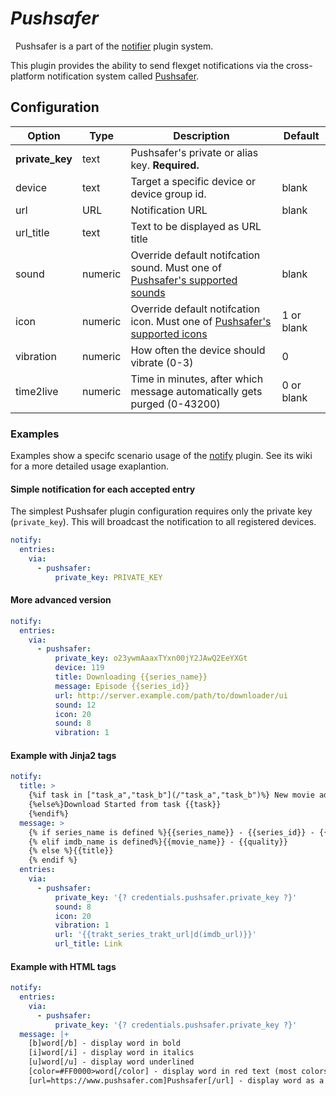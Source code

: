 # *Pushsafer*
<div class="alert alert-success" role="info">
  
  <span class="glyphicon glyphicon glyphicon-cog"></span>
  &nbsp; Pushsafer is a part of the [notifier](/Plugins/Notifiers) plugin system.
</div>



This plugin provides the ability to send flexget notifications via the cross-platform notification system called [Pushsafer](https://www.pushsafer.com/en/FlexGet).

## Configuration

| Option |Type|  Description | Default |
| --- | ---| --- |---|
| **private_key**| text| Pushsafer's private or alias key. **Required.**
|device|text|Target a specific device or device group id.|blank
|url|URL|Notification URL|blank
|url_title|text|Text to be displayed as URL title 
|sound|numeric|Override default notifcation sound. Must one of [Pushsafer's supported sounds](https://www.pushsafer.com/en/pushapi)|blank
|icon|numeric|Override default notifcation icon. Must one of [Pushsafer's supported icons](https://www.pushsafer.com/en/pushapi)|1 or blank
|vibration|numeric|How often the device should vibrate (0-3)|0
|time2live|numeric|Time in minutes, after which message automatically gets purged (0-43200)|0 or blank

### Examples

Examples show a specifc scenario usage of the [notify](/Plugins/notify) plugin. See its wiki for a more detailed usage exaplantion.

#### Simple notification for each accepted entry
The simplest Pushsafer plugin configuration requires only the private key (`private_key`). This will broadcast the notification to all registered devices.

```yaml
notify:
  entries:
    via:
      - pushsafer:
          private_key: PRIVATE_KEY
```

#### More advanced version
```yaml
notify:
  entries:
    via:
      - pushsafer:
          private_key: o23ywmAaaxTYxn00jY2JAwQ2EeYXGt    
          device: 119
          title: Downloading {{series_name}}
          message: Episode {{series_id}}
          url: http://server.example.com/path/to/downloader/ui
          sound: 12
          icon: 20
          sound: 8
          vibration: 1
```

#### Example with Jinja2 tags
```yaml
notify:
  title: >
    {%if task in ["task_a","task_b"](/"task_a","task_b")%} New movie added to queue
    {%else%}Download Started from task {{task}}
    {%endif%}
  message: >
    {% if series_name is defined %}{{series_name}} - {{series_id}} - {{trakt_ep_name}} - {{quality|d('')}}
    {% elif imdb_name is defined%}{{movie_name}} - {{quality}}
    {% else %}{{title}}
    {% endif %}
  entries:
    via:
      - pushsafer:
          private_key: '{? credentials.pushsafer.private_key ?}'
          sound: 8
          icon: 20
          vibration: 1
          url: '{{trakt_series_trakt_url|d(imdb_url)}}'
          url_title: Link
```
#### Example with HTML tags
```yaml
notify:
  entries:
    via:
      - pushsafer:
          private_key: '{? credentials.pushsafer.private_key ?}'
  message: |+
    [b]word[/b] - display word in bold
    [i]word[/i] - display word in italics
    [u]word[/u] - display word underlined
    [color=#FF0000>word[/color] - display word in red text (most colors and hex codes permitted)
    [url=https://www.pushsafer.com]Pushsafer[/url] - display word as a tappable link to https://www.pushsafer.com/
```

